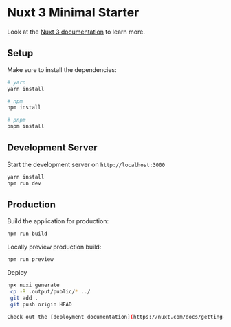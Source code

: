 # Nuxt 3 Minimal Starter

Look at the [Nuxt 3 documentation](https://nuxt.com/docs/getting-started/introduction) to learn more.

## Setup

Make sure to install the dependencies:

```bash
# yarn
yarn install

# npm
npm install

# pnpm
pnpm install
```

## Development Server

Start the development server on `http://localhost:3000`

```bash
yarn install
npm run dev
```

## Production

Build the application for production:

```bash
npm run build
```

Locally preview production build:

```bash
npm run preview
```

Deploy
```bash
npx nuxi generate  
 cp -R .output/public/* ../  
 git add .   
 git push origin HEAD

Check out the [deployment documentation](https://nuxt.com/docs/getting-started/deployment) for more information.
